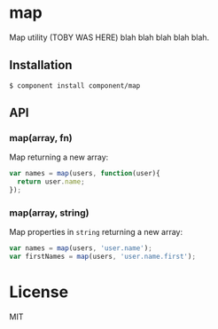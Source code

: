 
# map

  Map utility (TOBY WAS HERE) blah blah blah blah blah.

## Installation

    $ component install component/map

## API

### map(array, fn)

  Map returning a new array:

```js
var names = map(users, function(user){
  return user.name;
});
```

### map(array, string)

  Map properties in `string` returning a new array:

```js
var names = map(users, 'user.name');
var firstNames = map(users, 'user.name.first');
```

# License

  MIT
